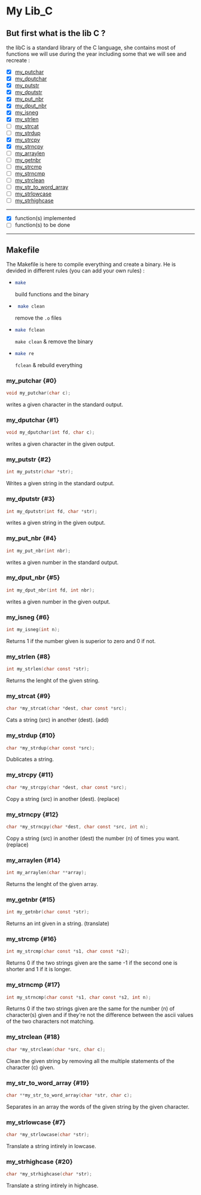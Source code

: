 # My Lib_C

## But first what is the lib C ?
the libC is a standard library of the C language, she contains most of functions we will use during the year including some that we will see and recreate :

- [x] [my_putchar](#0)
- [x] [my_dputchar](#1)
- [x] [my_putstr](#2)
- [x] [my_dputstr](#3)
- [x] [my_put_nbr](#4)
- [x] [my_dput_nbr](#5)
- [x] [my_isneg](#6)
- [x] [my_strlen](#8)
- [ ] [my_strcat](#9)
- [ ] [my_strdup](#10)
- [x] [my_strcpy](#11)
- [x] [my_strncpy](#12)
- [ ] [my_arraylen](#14)
- [ ] [my_getnbr](#15)
- [ ] [my_strcmp](#16)
- [ ] [my_strncmp](#17)
- [ ] [my_strclean](#18)
- [ ] [my_str_to_word_array](#19)
- [ ] [my_strlowcase](#7)
- [ ] [my_strhighcase](#20)

---
- [x] function(s) implemented 
- [ ] function(s) to be done
---

## Makefile

The Makefile is here to compile everything and create a binary. He is devided in different rules (you can add your own rules) :

 -  ```BASH
    make
    ```
    build functions and the binary

 - ```BASH
    make clean
    ```
    remove the `.o` files

 -  ```BASH
    make fclean
    ```
    `make clean` & remove the binary

 -  ```BASH
    make re
    ```
    `fclean` & rebuild everything

<!-- j'hesite entre les deux ...

| **rule** | **Description** |
| ----------- | ----------- |
| make | build functions and the binary |
| make clean | remove the `.o` files |
| make fclean | `make clean` & remove the binary |
| make re | `fclean` & rebuild everything | -->

### my_putchar {#0}

```C
void my_putchar(char c);
```
writes a given character in the standard output.

### my_dputchar {#1}

```C
void my_dputchar(int fd, char c);
```
writes a given character in the given output.

### my_putstr {#2}

```C
int my_putstr(char *str);
```
Writes a given string in the standard output.

### my_dputstr {#3}

```C
int my_dputstr(int fd, char *str);
```
writes a given string in the given output.

### my_put_nbr {#4}

```C
int my_put_nbr(int nbr);
```
writes a given number in the standard output.

### my_dput_nbr {#5}

```C
int my_dput_nbr(int fd, int nbr);
```
writes a given number in the given output.

### my_isneg {#6}

```C
int my_isneg(int n);
```
Returns 1 if the number given is superior to zero and 0 if not.

### my_strlen {#8}

```C
int my_strlen(char const *str);
```
Returns the lenght of the given string.

### my_strcat {#9}

```C
char *my_strcat(char *dest, char const *src);
```
Cats a string (src) in another (dest). (add)

### my_strdup {#10}

```C
char *my_strdup(char const *src);
```
Dublicates a string.

### my_strcpy {#11}

```C
char *my_strcpy(char *dest, char const *src);
```
Copy a string (src) in another (dest). (replace)

### my_strncpy {#12}

```C
char *my_strncpy(char *dest, char const *src, int n);
```
Copy a string (src) in another (dest) the number (n) of times you want. (replace)

### my_arraylen {#14}

```C
int my_arraylen(char **array);
```
Returns the lenght of the given array.

### my_getnbr {#15}

```C
int my_getnbr(char const *str);
```
Returns an int given in a string. (translate)

### my_strcmp {#16}

```C
int my_strcmp(char const *s1, char const *s2);
```
Returns 0 if the two strings given are the same -1 if the second one is shorter and 1 if it is longer.

### my_strncmp {#17}

```C
int my_strncmp(char const *s1, char const *s2, int n);
```
Returns 0 if the two strings given are the same for the number (n) of character(s) given and if they're not the difference between the ascii values of the two characters not matching.

### my_strclean {#18}

```C
char *my_strclean(char *src, char c);
```
Clean the given string by removing all the multiple statements of the character (c) given.

### my_str_to_word_array {#19}

```C
char **my_str_to_word_array(char *str, char c);
```
Separates in an array the words of the given string by the given character.

### my_strlowcase {#7}

```C
char *my_strlowcase(char *str);
```
Translate a string intirely in lowcase.

### my_strhighcase {#20}

```C
char *my_strhighcase(char *str);
```
Translate a string intirely in highcase.

<!-- 
objects : 
 - `f` : comment 
 - `g` : comment
---
> "Citation diverse"
>> personne de la citation
>>> date
---
    term
def

1. This :
   1. me
      1. love
      2. creation
   2. you
   3. them
2. That :
   - maybe :
      - someday
      - another time
   - don't know
   - why not ? -->